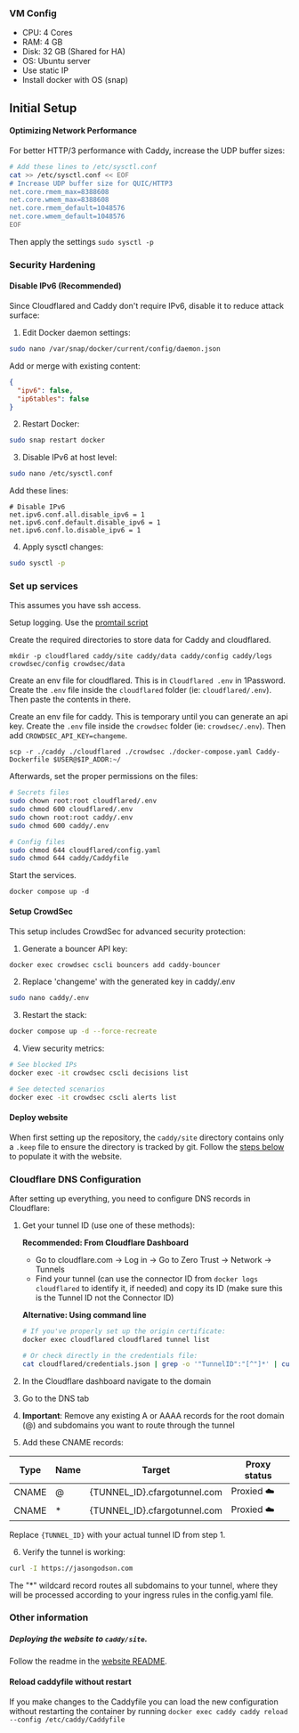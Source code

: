 ### VM Config
- CPU: 4 Cores
- RAM: 4 GB
- Disk: 32 GB (Shared for HA)
- OS: Ubuntu server
- Use static IP
- Install docker with OS (snap)

## Initial Setup
#### Optimizing Network Performance

For better HTTP/3 performance with Caddy, increase the UDP buffer sizes:

```bash
# Add these lines to /etc/sysctl.conf
cat >> /etc/sysctl.conf << EOF
# Increase UDP buffer size for QUIC/HTTP3
net.core.rmem_max=8388608
net.core.wmem_max=8388608
net.core.rmem_default=1048576
net.core.wmem_default=1048576
EOF
```

Then apply the settings
`sudo sysctl -p`

### Security Hardening
#### Disable IPv6 (Recommended)
Since Cloudflared and Caddy don't require IPv6, disable it to reduce attack surface:

1. Edit Docker daemon settings:
```bash
sudo nano /var/snap/docker/current/config/daemon.json
```

Add or merge with existing content:
```json
{
  "ipv6": false,
  "ip6tables": false
}
```

2. Restart Docker:
```bash
sudo snap restart docker
```

3. Disable IPv6 at host level:
```bash
sudo nano /etc/sysctl.conf
```

Add these lines:
```
# Disable IPv6
net.ipv6.conf.all.disable_ipv6 = 1
net.ipv6.conf.default.disable_ipv6 = 1
net.ipv6.conf.lo.disable_ipv6 = 1
```

4. Apply sysctl changes:
```bash
sudo sysctl -p
```

### Set up services
This assumes you have ssh access.

Setup logging. Use the [promtail script](../../observability-config/README.md#use-the-setup-script)

Create the required directories to store data for Caddy and cloudflared.

`mkdir -p cloudflared caddy/site caddy/data caddy/config caddy/logs crowdsec/config crowdsec/data`

Create an env file for cloudflared. This is in `Cloudflared .env` in 1Password. Create the `.env` file inside the `cloudflared` folder (ie: `cloudflared/.env`). Then paste the contents in there.

Create an env file for caddy. This is temporary until you can generate an api key. Create the `.env` file inside the `crowdsec` folder (ie: `crowdsec/.env`). Then add `CROWDSEC_API_KEY=changeme`.

`scp -r ./caddy ./cloudflared ./crowdsec ./docker-compose.yaml Caddy-Dockerfile $USER@$IP_ADDR:~/`

Afterwards, set the proper permissions on the files:
```bash
# Secrets files
sudo chown root:root cloudflared/.env
sudo chmod 600 cloudflared/.env
sudo chown root:root caddy/.env
sudo chmod 600 caddy/.env

# Config files
sudo chmod 644 cloudflared/config.yaml
sudo chmod 644 caddy/Caddyfile
```

Start the services.

`docker compose up -d`

#### Setup CrowdSec

This setup includes CrowdSec for advanced security protection:

1. Generate a bouncer API key:
```bash
docker exec crowdsec cscli bouncers add caddy-bouncer
```

2. Replace 'changeme' with the generated key in caddy/.env
```bash
sudo nano caddy/.env
```

3. Restart the stack:
```bash
docker compose up -d --force-recreate
```

4. View security metrics:
```bash
# See blocked IPs
docker exec -it crowdsec cscli decisions list

# See detected scenarios
docker exec -it crowdsec cscli alerts list
```

#### Deploy website

When first setting up the repository, the `caddy/site` directory contains only a `.keep` file to ensure the directory is tracked by git. Follow the [steps below](#deploying-the-website-to-caddysite) to populate it with the website.

### Cloudflare DNS Configuration
After setting up everything, you need to configure DNS records in Cloudflare:

1. Get your tunnel ID (use one of these methods):

   **Recommended: From Cloudflare Dashboard**
   - Go to cloudflare.com → Log in → Go to Zero Trust → Network → Tunnels
   - Find your tunnel (can use the connector ID from `docker logs cloudflared` to identify it, if needed) and copy its ID (make sure this is the Tunnel ID not the Connector ID)

   **Alternative: Using command line**
   ```bash
   # If you've properly set up the origin certificate:
   docker exec cloudflared cloudflared tunnel list
   
   # Or check directly in the credentials file:
   cat cloudflared/credentials.json | grep -o '"TunnelID":"[^"]*' | cut -d'"' -f4
   ```

2. In the Cloudflare dashboard navigate to the domain
3. Go to the DNS tab
4. **Important**: Remove any existing A or AAAA records for the root domain (@) and subdomains you want to route through the tunnel
5. Add these CNAME records:

| Type  | Name | Target                         | Proxy status |
|-------|------|--------------------------------|--------------|
| CNAME | @    | {TUNNEL_ID}.cfargotunnel.com   | Proxied ☁️   |
| CNAME | *    | {TUNNEL_ID}.cfargotunnel.com   | Proxied ☁️   |

Replace `{TUNNEL_ID}` with your actual tunnel ID from step 1.

6. Verify the tunnel is working:
```bash
curl -I https://jasongodson.com
```

The "*" wildcard record routes all subdomains to your tunnel, where they will be processed according to your ingress rules in the config.yaml file.

### Other information

##### Deploying the website to `caddy/site`.
Follow the readme in the [website README](/website/README.md#deploy-to-remote-server).

#### Reload caddyfile without restart
If you make changes to the Caddyfile you can load the new configuration without restarting the container by running `docker exec caddy caddy reload --config /etc/caddy/Caddyfile`